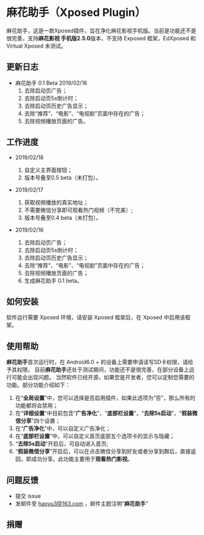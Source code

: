 # 麻花助手（Xposed Plugin）

麻花助手，这是一款Xposed插件，旨在净化麻花影视手机版。当前是功能还不是很完善，支持**麻花影视
手机版2.5.0**版本，不支持 Exposed 框架，EdXposed 和 Virtual Xposed
未测试。

## 更新日志

* 麻花助手 0.1 Beta 2019/02/16
    1. 去除启动页广告；
    2. 去除启动页5s倒计时；
    3. 去除启动页历史广告显示；
    4. 去除“推荐”、“电影”、“电视剧”页面中存在的广告；
    5. 去除视频播放页面的广告。
    
## 工作进度

* 2019/02/18
    1. 自定义主界面按钮；
    2. 版本号叠至0.5 beta（未打包）。

* 2019/02/17
    1. 获取视频播放的真实地址；
    2. 不需要微信分享即可观看热门视频（不完美）;
    3. 版本号叠至0.4 beta（未打包）。

* 2019/02/16
    1. 去除启动页广告；
    2. 去除启动页5s倒计时；
    3. 去除启动页历史广告显示；
    4. 去除“推荐”、“电影”、“电视剧”页面中存在的广告；
    5. 去除视频播放页面的广告；
    6. 生成麻花助手 0.1 beta。
    
## 如何安装
    
   软件运行需要 Xposed 环境，请安装 Xposed 框架后，在 Xposed
   中启用该框架。
   
## 使用帮助
   
   **麻花助手**首次运行时，在 Android6.0 + 的设备上需要申请读写SD卡权限，请给予其权限。
   目前**麻花助手**还处于测试期间，功能还不是很完善，在部分设备上运行可能会出现问题。
   当然软件已经开源，如果您是开发者，您可以定制您需要的功能。部分功能介绍如下：  
   1. 在“**全局设置**”中，您可以选择是否启用插件，如果此选项为“否”，那么所有的功能都将会禁用；
   2. 在“**详细设置**”中目前包含“**广告净化**”，“**底部栏设置**”，“**去除5s启动**”，“**假装微信分享**”四个设置；
   3. 在“**广告净化**”中，可以自定义广告净化；
   4. 在“**底部栏设置**”中，可以自定义首页底部五个选项卡的显示与隐藏；
   5. “**去除5s启动**”开启后，可自动进入首页;
   6. “**假装微信分享**”开启后，可以在点击微信分享到好友或者分享到群后，直接返回，即成功分享。此功能主要用于**观看热门影视**。
   
## 问题反馈
* 提交 issue
* 发邮件至 haoyu3@163.com ，邮件主题注明“**麻花助手**”

## 捐赠



   
   
